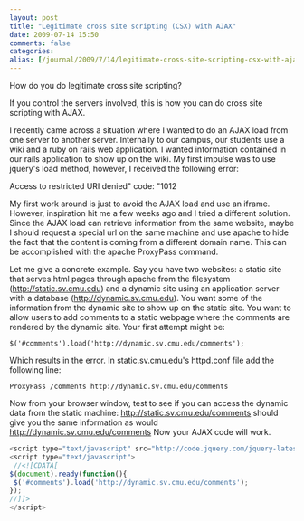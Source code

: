 ```yaml
---
layout: post
title: "Legitimate cross site scripting (CSX) with AJAX"
date: 2009-07-14 15:50
comments: false
categories:    
alias: [/journal/2009/7/14/legitimate-cross-site-scripting-csx-with-ajax.html]
---
```

How do you do legitimate cross site scripting?

If you control the servers involved, this is how you can do cross site scripting with AJAX.
 

I recently came across a situation where I wanted to do an AJAX load from one server to another server. Internally to our campus, our students use a wiki and a ruby on rails web application. I wanted information contained in our rails application to show up on the wiki. My first impulse was to use jquery's load method, however, I received the following error:

<red>Access to restricted URI denied" code: "1012</red>

My first work around is just to avoid the AJAX load and use an iframe. However, inspiration hit me a few weeks ago and I tried a different solution. Since the AJAX load can retrieve information from the same website, maybe I should request a special url on the same machine and use apache to hide the fact that the content is coming from a different domain name. This can be accomplished with the apache ProxyPass command.

Let me give a concrete example. Say you have two websites: a static site that serves html pages through apache from the filesystem (http://static.sv.cmu.edu) and a dynamic site using an application server with a database (http://dynamic.sv.cmu.edu). You want some of the information from the dynamic site to show up on the static site. You want to allow users to add comments to a static webpage where the comments are rendered by the dynamic site.
Your first attempt might be:
```
$('#comments').load('http://dynamic.sv.cmu.edu/comments');
```
Which results in the error.
In static.sv.cmu.edu's httpd.conf file add the following line:
```
ProxyPass /comments http://dynamic.sv.cmu.edu/comments
```
Now from your browser window, test to see if you can access the dynamic data from the static machine: http://static.sv.cmu.edu/comments should give you the same information as would http://dynamic.sv.cmu.edu/comments
Now your AJAX code will work.
```javascript
<script type="text/javascript" src="http://code.jquery.com/jquery-latest.js"></script>
<script type="text/javascript">
 //<![CDATA[
$(document).ready(function(){
 $('#comments').load('http://dynamic.sv.cmu.edu/comments');
});
//]]>
</script>  
```


  
